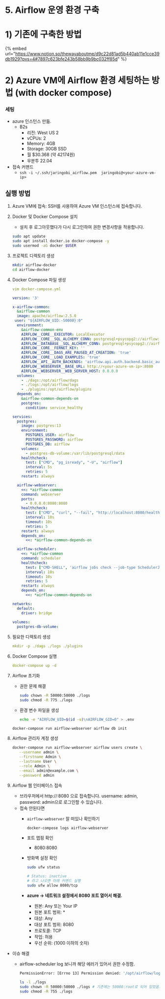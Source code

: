 # 5. Airflow 운영 환경 구축

# 1) 기존에 구축한 방법

{% embed url="https://www.notion.so/thewayaboutme/d9c22d81ad5b440ab11e1cce39db1929?pvs=4#7897c623bfe243b58bb9b9bc032ff85d" %}


# 2) Azure VM에 Airflow 환경 세팅하는 방법 (with docker compose)
### 세팅

- azure 인스턴스 만듦.
  - B2s
    - 리전: West US 2
    - vCPUs: 2
    - Memory: 4GB
    - Storage: 30GB SSD
    - 월 $30.368 (약 42174원)
    - 우분투 22.04
- 접속 커맨드
  - `ssh -i ~/.ssh/jaringobi_airflow.pem  jaringobi@<your-azure-vm-ip>`

## 실행 방법

1. Azure VM에 접속: SSH를 사용하여 Azure VM 인스턴스에 접속합니다.
2. Docker 및 Docker Compose 설치
    - 설치 후 로그아웃했다가 다시 로그인하여 권한 변경사항을 적용합니다.

    ```bash
    sudo apt update
    sudo apt install docker.io docker-compose -y
    sudo usermod -aG docker $USER
    ```

3. 프로젝트 디렉토리 생성

    ```bash
    mkdir airflow-docker
    cd airflow-docker
    ```

4. Docker Compose 파일 생성

    ```yaml
    vim docker-compose.yml
    ```

    ```yaml
    version: '3'
    
    x-airflow-common:
      &airflow-common
      image: apache/airflow:2.5.0
     user: "${AIRFLOW_UID:-50000}:0"
      environment:
        &airflow-common-env
        AIRFLOW__CORE__EXECUTOR: LocalExecutor
        AIRFLOW__CORE__SQL_ALCHEMY_CONN: postgresql+psycopg2://airflow:airflow@postgres/airflow
        AIRFLOW__DATABASE__SQL_ALCHEMY_CONN: postgresql+psycopg2://airflow:airflow@postgres/airflow
        AIRFLOW__CORE__FERNET_KEY: ''
        AIRFLOW__CORE__DAGS_ARE_PAUSED_AT_CREATION: 'true'
        AIRFLOW__CORE__LOAD_EXAMPLES: 'true'
        AIRFLOW__API__AUTH_BACKENDS: 'airflow.api.auth.backend.basic_auth,airflow.api.auth.backend.session'
        AIRFLOW__WEBSERVER__BASE_URL: http://<your-azure-vm-ip>:8080
        AIRFLOW__WEBSERVER__WEB_SERVER_HOST: 0.0.0.0
      volumes:
        - ./dags:/opt/airflow/dags
        - ./logs:/opt/airflow/logs
        - ./plugins:/opt/airflow/plugins
      depends_on:
        &airflow-common-depends-on
        postgres:
          condition: service_healthy
    
    services:
      postgres:
        image: postgres:13
        environment:
          POSTGRES_USER: airflow
          POSTGRES_PASSWORD: airflow
          POSTGRES_DB: airflow
        volumes:
          - postgres-db-volume:/var/lib/postgresql/data
        healthcheck:
          test: ["CMD", "pg_isready", "-U", "airflow"]
          interval: 5s
          retries: 5
        restart: always
    
      airflow-webserver:
        <<: *airflow-common
        command: webserver
        ports:
          - 0.0.0.0:8080:8080
        healthcheck:
          test: ["CMD", "curl", "--fail", "http://localhost:8080/health"]
          interval: 10s
          timeout: 10s
          retries: 5
        restart: always
        depends_on:
          <<: *airflow-common-depends-on
    
      airflow-scheduler:
        <<: *airflow-common
        command: scheduler
        healthcheck:
          test: ["CMD-SHELL", 'airflow jobs check --job-type SchedulerJob --hostname "$${HOSTNAME}"']
          interval: 10s
          timeout: 10s
          retries: 5
        restart: always
        depends_on:
          <<: *airflow-common-depends-on
    
    networks:
      default:
        driver: bridge
        
    volumes:
      postgres-db-volume:
    ```

5. 필요한 디렉토리 생성

    ```yaml
    mkdir -p ./dags ./logs ./plugins
    ```

6. Docker Compose 실행

    ```yaml
    docker-compose up -d
    ```

7. Airflow 초기화
    - 권한 문제 해결

        ```bash
        sudo chown -R 50000:50000 ./logs
        sudo chmod -R 775 ./logs
        ```

    - 환경 변수 파일을 생성

        ```bash
        echo -e "AIRFLOW_UID=$(id -u)\nAIRFLOW_GID=0" > .env
        ```

    ```bash
    docker-compose run airflow-webserver airflow db init
    ```

8. Airflow 관리자 계정 생성

    ```bash
    docker-compose run airflow-webserver airflow users create \
       --username admin \
       --firstname Admin \
       --lastname User \
       --role Admin \
       --email admin@example.com \
       --password admin
    ```

9. Airflow 웹 인터페이스 접속
    - 브라우저에서 http://<your-azure-vm-ip>:8080 으로 접속합니다. username: admin, password: admin으로 로그인할 수 있습니다.
    - 접속 안된다면
        - `airflow-webserver` 잘 떠있나 확인하기

            ```bash
            docker-compose logs airflow-webserver
            ```

        - 포트 맵핑 확인
            - 8080:8080
        - 방화벽 설정 확인

            ```bash
            sudo ufw status
            
            # Status: inactive
            # 라고 나오면 아래 커맨드 실행
            sudo ufw allow 8080/tcp
            ```

        - **azure → 네트워크 설정에서 8080 포트 열어서 해결.**
            - 원본: Any 또는 Your IP
            - 원본 포트 범위: *
            - 대상: Any
            - 대상 포트 범위: 8080
            - 프로토콜: TCP
            - 작업: 허용
            - 우선 순위: (1000 이하의 숫자)

- 이슈 해결
  - airflow-scheduler log 보니까 해당 에러가 있어서 권한 수정함.

    ```bash
    PermissionError: [Errno 13] Permission denied: '/opt/airflow/logs/dag_processor_manager'
    ```

    ```bash
    ls -l ./logs
    sudo chown -R 50000:50000 ./logs # 기존에는 50000:root로 되어 있었음.
    sudo chmod -R 755 ./logs
    ```
